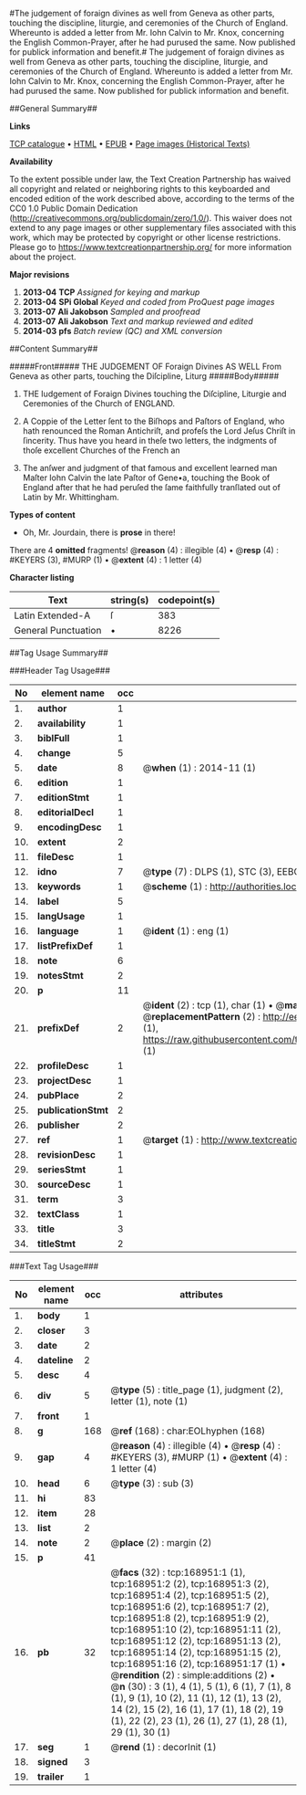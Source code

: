 #The judgement of foraign divines as well from Geneva as other parts, touching the discipline, liturgie, and ceremonies of the Church of England. Whereunto is added a letter from Mr. Iohn Calvin to Mr. Knox, concerning the English Common-Prayer, after he had purused the same. Now published for publick information and benefit.#
The judgement of foraign divines as well from Geneva as other parts, touching the discipline, liturgie, and ceremonies of the Church of England. Whereunto is added a letter from Mr. Iohn Calvin to Mr. Knox, concerning the English Common-Prayer, after he had purused the same. Now published for publick information and benefit.

##General Summary##

**Links**

[TCP catalogue](http://www.ota.ox.ac.uk/tcp/)  • 
[HTML](http://tei.it.ox.ac.uk/tcp/Texts-HTML/free/A87/A87430.html)  • 
[EPUB](http://tei.it.ox.ac.uk/tcp/Texts-EPUB/free/A87/A87430.epub) • 
[Page images (Historical Texts)](https://historicaltexts.jisc.ac.uk/eebo-99866936e)

**Availability**

To the extent possible under law, the Text Creation Partnership has waived all copyright and related or neighboring rights to this keyboarded and encoded edition of the work described above, according to the terms of the CC0 1.0 Public Domain Dedication (http://creativecommons.org/publicdomain/zero/1.0/). This waiver does not extend to any page images or other supplementary files associated with this work, which may be protected by copyright or other license restrictions. Please go to https://www.textcreationpartnership.org/ for more information about the project.

**Major revisions**

1. __2013-04__ __TCP__ *Assigned for keying and markup*
1. __2013-04__ __SPi Global__ *Keyed and coded from ProQuest page images*
1. __2013-07__ __Ali Jakobson__ *Sampled and proofread*
1. __2013-07__ __Ali Jakobson__ *Text and markup reviewed and edited*
1. __2014-03__ __pfs__ *Batch review (QC) and XML conversion*

##Content Summary##

#####Front#####
THE JUDGEMENT OF Foraign Divines AS WELL From Geneva as other parts, touching the Diſcipline, Liturg
#####Body#####

1. THE Iudgement of Foraign Divines touching the Diſcipline, Liturgie and Ceremonies of the Church of ENGLAND.

1. A Coppie of the Letter ſent to the Biſhops and Paſtors of England, who hath renounced the Roman Antichriſt, and profeſs the Lord Jeſus Chriſt in ſincerity.
Thus have you heard in theſe two letters, the indgments of thoſe excellent Churches of the French an
1. The anſwer and judgment of that famous and excellent learned man Maſter Iohn Calvin the late Paſtor of Gene•a, touching the Book of England after that he had peruſed the ſame faithfully tranſlated out of Latin by Mr. Whittingham.

**Types of content**

  * Oh, Mr. Jourdain, there is **prose** in there!

There are 4 **omitted** fragments! 
 @__reason__ (4) : illegible (4)  •  @__resp__ (4) : #KEYERS (3), #MURP (1)  •  @__extent__ (4) : 1 letter (4)

**Character listing**


|Text|string(s)|codepoint(s)|
|---|---|---|
|Latin Extended-A|ſ|383|
|General Punctuation|•|8226|

##Tag Usage Summary##

###Header Tag Usage###

|No|element name|occ|attributes|
|---|---|---|---|
|1.|__author__|1||
|2.|__availability__|1||
|3.|__biblFull__|1||
|4.|__change__|5||
|5.|__date__|8| @__when__ (1) : 2014-11 (1)|
|6.|__edition__|1||
|7.|__editionStmt__|1||
|8.|__editorialDecl__|1||
|9.|__encodingDesc__|1||
|10.|__extent__|2||
|11.|__fileDesc__|1||
|12.|__idno__|7| @__type__ (7) : DLPS (1), STC (3), EEBO-CITATION (1), PROQUEST (1), VID (1)|
|13.|__keywords__|1| @__scheme__ (1) : http://authorities.loc.gov/ (1)|
|14.|__label__|5||
|15.|__langUsage__|1||
|16.|__language__|1| @__ident__ (1) : eng (1)|
|17.|__listPrefixDef__|1||
|18.|__note__|6||
|19.|__notesStmt__|2||
|20.|__p__|11||
|21.|__prefixDef__|2| @__ident__ (2) : tcp (1), char (1)  •  @__matchPattern__ (2) : ([0-9\-]+):([0-9IVX]+) (1), (.+) (1)  •  @__replacementPattern__ (2) : http://eebo.chadwyck.com/downloadtiff?vid=$1&page=$2 (1), https://raw.githubusercontent.com/textcreationpartnership/Texts/master/tcpchars.xml#$1 (1)|
|22.|__profileDesc__|1||
|23.|__projectDesc__|1||
|24.|__pubPlace__|2||
|25.|__publicationStmt__|2||
|26.|__publisher__|2||
|27.|__ref__|1| @__target__ (1) : http://www.textcreationpartnership.org/docs/. (1)|
|28.|__revisionDesc__|1||
|29.|__seriesStmt__|1||
|30.|__sourceDesc__|1||
|31.|__term__|3||
|32.|__textClass__|1||
|33.|__title__|3||
|34.|__titleStmt__|2||


###Text Tag Usage###

|No|element name|occ|attributes|
|---|---|---|---|
|1.|__body__|1||
|2.|__closer__|3||
|3.|__date__|2||
|4.|__dateline__|2||
|5.|__desc__|4||
|6.|__div__|5| @__type__ (5) : title_page (1), judgment (2), letter (1), note (1)|
|7.|__front__|1||
|8.|__g__|168| @__ref__ (168) : char:EOLhyphen (168)|
|9.|__gap__|4| @__reason__ (4) : illegible (4)  •  @__resp__ (4) : #KEYERS (3), #MURP (1)  •  @__extent__ (4) : 1 letter (4)|
|10.|__head__|6| @__type__ (3) : sub (3)|
|11.|__hi__|83||
|12.|__item__|28||
|13.|__list__|2||
|14.|__note__|2| @__place__ (2) : margin (2)|
|15.|__p__|41||
|16.|__pb__|32| @__facs__ (32) : tcp:168951:1 (1), tcp:168951:2 (2), tcp:168951:3 (2), tcp:168951:4 (2), tcp:168951:5 (2), tcp:168951:6 (2), tcp:168951:7 (2), tcp:168951:8 (2), tcp:168951:9 (2), tcp:168951:10 (2), tcp:168951:11 (2), tcp:168951:12 (2), tcp:168951:13 (2), tcp:168951:14 (2), tcp:168951:15 (2), tcp:168951:16 (2), tcp:168951:17 (1)  •  @__rendition__ (2) : simple:additions (2)  •  @__n__ (30) : 3 (1), 4 (1), 5 (1), 6 (1), 7 (1), 8 (1), 9 (1), 10 (2), 11 (1), 12 (1), 13 (2), 14 (2), 15 (2), 16 (1), 17 (1), 18 (2), 19 (1), 22 (2), 23 (1), 26 (1), 27 (1), 28 (1), 29 (1), 30 (1)|
|17.|__seg__|1| @__rend__ (1) : decorInit (1)|
|18.|__signed__|3||
|19.|__trailer__|1||
